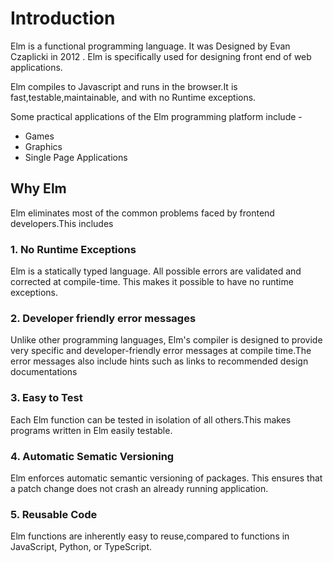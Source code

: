 # Introduction

Elm is a functional programming language. It was Designed by Evan Czaplicki in 2012 . Elm is specifically used for designing front end of web applications.

Elm compiles to Javascript and runs in the browser.It is fast,testable,maintainable, and with no Runtime exceptions.  

Some practical applications of the Elm programming platform include -
- Games
- Graphics
- Single Page Applications

<!-- // what ?? why elm??
//Practical Applications
//Advantages -->

## Why Elm

Elm eliminates most of the common problems faced by frontend developers.This includes

### 1. No Runtime Exceptions

 Elm is a statically typed language. All possible errors are validated and corrected at compile-time. This makes it possible to have no runtime exceptions.

### 2. Developer friendly error messages

 Unlike other programming languages, Elm's compiler is designed to provide very specific and developer-friendly error messages at compile time.The error messages also include hints such as links to recommended design documentations

### 3. Easy to Test  

Each Elm function can be tested in isolation of all others.This makes programs written in Elm easily testable.

### 4. Automatic Sematic Versioning

Elm enforces automatic semantic versioning of packages. This ensures that a patch change does not crash an already running application.

### 5. Reusable Code

 Elm functions are inherently easy to reuse,compared to functions in JavaScript, Python, or TypeScript.
